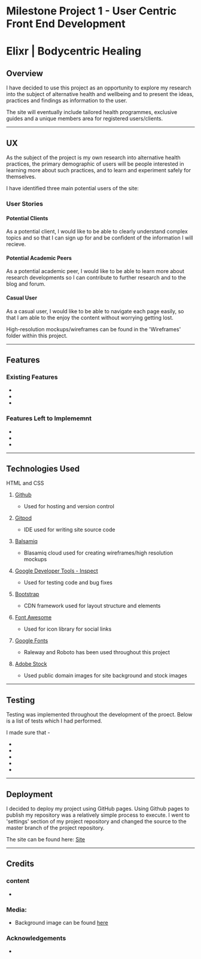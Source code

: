 # Milestone Project 1 - User Centric Front End Development

# Elixr | Bodycentric Healing

## Overview

I have decided to use this project as an opportunity to explore my research into the 
subject of alternative health and wellbeing and to present the ideas, practices and 
findings as information to the user.

The site will eventually include tailored health programmes, exclusive guides
and a unique members area for registered users/clients.

***

## UX

As the subject of the project is my own research into alternative health practices, the 
primary demographic of users will be people interested in learning more about such practices,
and to learn and experiment safely for themselves. 

I have identified three main potential users of the site:

### User Stories

#### Potential Clients

As a potential client, I would like to be able to clearly understand complex topics and 
so that I can sign up for and be confident of the information I will recieve.

#### Potential Academic Peers

As a potential academic peer, I would like to be able to learn more about research developments
so I can contribute to further research and to the blog and forum.

#### Casual User

As a casual user, I would like to be able to navigate each page easily, 
so that I am able to the enjoy the content without worrying getting lost.

High-resolution mockups/wireframes can be found in the 'Wireframes' folder within this project.

***

## Features

### Existing Features

* 

* 

* 


### Features Left to Implememnt

* 

* 

* 

***

## Technologies Used

HTML and CSS

1. [Github](https://www.github.com/)

    * Used for hosting and version control

2. [Gitpod](https://www.gitpod.io/)

    * IDE used for writing site source code

3. [Balsamiq](https://www.balsamiq.com)

    * Blasamiq cloud used for creating wireframes/high resolution mockups

4. [Google Developer Tools - Inspect](https://www.google.com/chrome/)

    * Used for testing code and bug fixes

5. [Bootstrap](https://getbootstrap.com/)

    * CDN framework used for layout structure and elements

6. [Font Awesome](https://fontawesome.com/)

    * Used for icon library for social links

7. [Google Fonts](https://fonts.google.com/)

    * Raleway and Roboto has been used throughout this project

8. [Adobe Stock](https://www.stock.adobe.com)

    * Used public domain images for site background and stock images

***

## Testing

Testing was implemented throughout the development of the proect. Below is a list of tests which I had performed.

I made sure that -

* 

* 

* 

* 

* 

***

## Deployment

I decided to deploy my project using GitHub pages. Using Github pages to publish my repository was a relatively simple process to execute. 
I went to 'settings' section of my project repository and changed the source to the master branch of the project repository.

The site can be found here: [Site](#)

***

## Credits

### content

* 

### Media:

* Background image can be found [here](https://stock.adobe.com/uk/search?load_type=search&native_visual_search=&similar_content_id=&is_recent_search=&search_type=usertyped&k=happiness+jar&asset_id=274838583)

### Acknowledgements

* 